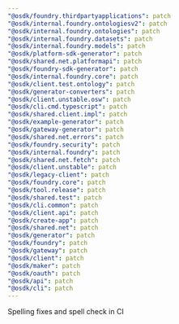 ```yaml
---
"@osdk/foundry.thirdpartyapplications": patch
"@osdk/internal.foundry.ontologiesv2": patch
"@osdk/internal.foundry.ontologies": patch
"@osdk/internal.foundry.datasets": patch
"@osdk/internal.foundry.models": patch
"@osdk/platform-sdk-generator": patch
"@osdk/shared.net.platformapi": patch
"@osdk/foundry-sdk-generator": patch
"@osdk/internal.foundry.core": patch
"@osdk/client.test.ontology": patch
"@osdk/generator-converters": patch
"@osdk/client.unstable.osw": patch
"@osdk/cli.cmd.typescript": patch
"@osdk/shared.client.impl": patch
"@osdk/example-generator": patch
"@osdk/gateway-generator": patch
"@osdk/shared.net.errors": patch
"@osdk/foundry.security": patch
"@osdk/internal.foundry": patch
"@osdk/shared.net.fetch": patch
"@osdk/client.unstable": patch
"@osdk/legacy-client": patch
"@osdk/foundry.core": patch
"@osdk/tool.release": patch
"@osdk/shared.test": patch
"@osdk/cli.common": patch
"@osdk/client.api": patch
"@osdk/create-app": patch
"@osdk/shared.net": patch
"@osdk/generator": patch
"@osdk/foundry": patch
"@osdk/gateway": patch
"@osdk/client": patch
"@osdk/maker": patch
"@osdk/oauth": patch
"@osdk/api": patch
"@osdk/cli": patch
---
```


Spelling fixes and spell check in CI
